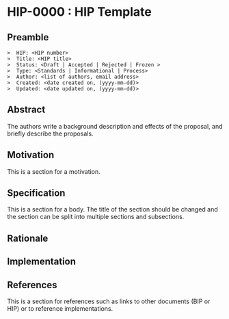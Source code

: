 HIP-0000 : HIP Template
=====================

Preamble
--------

```
>  HIP: <HIP number>
>  Title: <HIP title>
>  Status: <Draft | Accepted | Rejected | Frozen >
>  Type: <Standards | Informational | Process>
>  Author: <list of authors, email address>
>  Created: <date created on, (yyyy-mm-dd)>
>  Updated: <date updated on, (yyyy-mm-dd)>
```

## Abstract

The authors write a background description and effects of the proposal, and briefly describe the proposals.

## Motivation

This is a section for a motivation.

## Specification

This is a section for a body. The title of the section should be changed
and the section can be split into multiple sections and subsections.

## Rationale

## Implementation

## References

This is a section for references such as links to other documents (BIP or HIP)
or to reference implementations.
